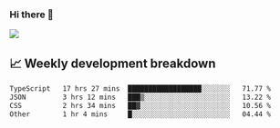 ### Hi there 👋
<img align="center" src="https://github-readme-stats.vercel.app/api?username=Tumao727&show_icons=true&hide_title=true&theme=dracula" />


## 📈 Weekly development breakdown
<!--START_SECTION:waka-->

```txt
TypeScript   17 hrs 27 mins  ██████████████████░░░░░░░   71.77 %
JSON         3 hrs 12 mins   ███▒░░░░░░░░░░░░░░░░░░░░░   13.22 %
CSS          2 hrs 34 mins   ██▓░░░░░░░░░░░░░░░░░░░░░░   10.56 %
Other        1 hr 4 mins     █░░░░░░░░░░░░░░░░░░░░░░░░   04.44 %
```

<!--END_SECTION:waka-->